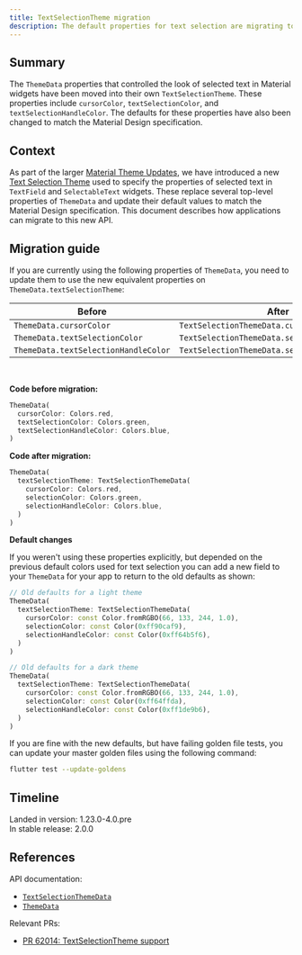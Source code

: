 ```yaml
---
title: TextSelectionTheme migration
description: The default properties for text selection are migrating to TextSelectionTheme.
---
```


## Summary

The `ThemeData` properties that controlled the look of
selected text in Material widgets have been moved into
their own `TextSelectionTheme`. These properties include
`cursorColor`, `textSelectionColor`, and
`textSelectionHandleColor`. The defaults for these
properties have also been changed to match the Material
Design specification.

## Context

As part of the larger [Material Theme Updates][],
we have introduced a new [Text Selection Theme][]
used to specify the properties of selected text in
`TextField` and `SelectableText` widgets.
These replace several top-level properties of `ThemeData`
and update their default values to match the Material
Design specification. This document describes how
applications can migrate to this new API.

## Migration guide

If you are currently using the following properties of
`ThemeData`, you need to update them to use the new
equivalent properties on `ThemeData.textSelectionTheme`:

| Before                               | After                                         |
|--------------------------------------|-----------------------------------------------|
| `ThemeData.cursorColor`              | `TextSelectionThemeData.cursorColor`          |
| `ThemeData.textSelectionColor`       | `TextSelectionThemeData.selectionColor`       |
| `ThemeData.textSelectionHandleColor` | `TextSelectionThemeData.selectionHandleColor` |

<br/>

**Code before migration:**

<!-- skip -->
```dart
ThemeData(
  cursorColor: Colors.red,
  textSelectionColor: Colors.green,
  textSelectionHandleColor: Colors.blue,
)
```

**Code after migration:**

<!-- skip -->
```dart
ThemeData(
  textSelectionTheme: TextSelectionThemeData(
    cursorColor: Colors.red,
    selectionColor: Colors.green,
    selectionHandleColor: Colors.blue,
  )
)
```

**Default changes**

If you weren't using these properties explicitly,
but depended on the previous default colors used
for text selection you can add a new field to your
`ThemeData` for your app to return to the old defaults
as shown:

<!-- skip -->
```dart
// Old defaults for a light theme
ThemeData(
  textSelectionTheme: TextSelectionThemeData(
    cursorColor: const Color.fromRGBO(66, 133, 244, 1.0),
    selectionColor: const Color(0xff90caf9),
    selectionHandleColor: const Color(0xff64b5f6),
  )
)
```

<!-- skip -->
```dart
// Old defaults for a dark theme
ThemeData(
  textSelectionTheme: TextSelectionThemeData(
    cursorColor: const Color.fromRGBO(66, 133, 244, 1.0),
    selectionColor: const Color(0xff64ffda),
    selectionHandleColor: const Color(0xff1de9b6),
  )
)
```

If you are fine with the new defaults,
but have failing golden file tests, you
can update your master golden files using the
following command:

```bash
flutter test --update-goldens
```

## Timeline

Landed in version: 1.23.0-4.0.pre<br>
In stable release: 2.0.0

## References

API documentation:
* [`TextSelectionThemeData`][]
* [`ThemeData`][]

Relevant PRs:
* [PR 62014: TextSelectionTheme support][]

[Material Theme Updates]: /go/material-theme-system-updates
[PR 62014: TextSelectionTheme support]: {{site.github}}/flutter/flutter/pull/62014
[Text Selection Theme]: /go/text-selection-theme
[`TextSelectionThemeData`]: {{site.api}}/flutter/material/TextSelectionThemeData-class.html
[`ThemeData`]: {{site.api}}/flutter/material/ThemeData-class.html
